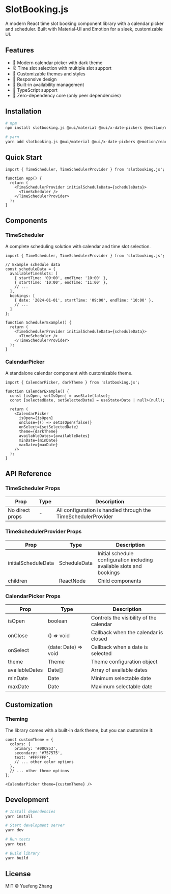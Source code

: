 # SlotBooking.js

A modern React time slot booking component library with a calendar picker and scheduler. Built with Material-UI and Emotion for a sleek, customizable UI.

## Features

- 📅 Modern calendar picker with dark theme
- ⏰ Time slot selection with multiple slot support
- 🎨 Customizable themes and styles
- 📱 Responsive design
- 🔄 Built-in availability management
- 💪 TypeScript support
- 🎯 Zero-dependency core (only peer dependencies)

## Installation

```bash
# npm
npm install slotbooking.js @mui/material @mui/x-date-pickers @emotion/react @emotion/styled date-fns

# yarn
yarn add slotbooking.js @mui/material @mui/x-date-pickers @emotion/react @emotion/styled date-fns
```

## Quick Start

```tsx
import { TimeScheduler, TimeSchedulerProvider } from 'slotbooking.js';

function App() {
  return (
    <TimeSchedulerProvider initialScheduleData={scheduleData}>
      <TimeScheduler />
    </TimeSchedulerProvider>
  );
}
```

## Components

### TimeScheduler

A complete scheduling solution with calendar and time slot selection.

```tsx
import { TimeScheduler, TimeSchedulerProvider } from 'slotbooking.js';

// Example schedule data
const scheduleData = {
  availableTimeSlots: [
    { startTime: '09:00', endTime: '10:00' },
    { startTime: '10:00', endTime: '11:00' },
    // ...
  ],
  bookings: [
    { date: '2024-01-01', startTime: '09:00', endTime: '10:00' },
    // ...
  ]
};

function SchedulerExample() {
  return (
    <TimeSchedulerProvider initialScheduleData={scheduleData}>
      <TimeScheduler />
    </TimeSchedulerProvider>
  );
}
```

### CalendarPicker

A standalone calendar component with customizable theme.

```tsx
import { CalendarPicker, darkTheme } from 'slotbooking.js';

function CalendarExample() {
  const [isOpen, setIsOpen] = useState(false);
  const [selectedDate, setSelectedDate] = useState<Date | null>(null);

  return (
    <CalendarPicker
      isOpen={isOpen}
      onClose={() => setIsOpen(false)}
      onSelect={setSelectedDate}
      theme={darkTheme}
      availableDates={availableDates}
      minDate={minDate}
      maxDate={maxDate}
    />
  );
}
```

## API Reference

### TimeScheduler Props

| Prop | Type | Description |
|------|------|-------------|
| No direct props | - | All configuration is handled through the TimeSchedulerProvider |

### TimeSchedulerProvider Props

| Prop | Type | Description |
|------|------|-------------|
| initialScheduleData | ScheduleData | Initial schedule configuration including available slots and bookings |
| children | ReactNode | Child components |

### CalendarPicker Props

| Prop | Type | Description |
|------|------|-------------|
| isOpen | boolean | Controls the visibility of the calendar |
| onClose | () => void | Callback when the calendar is closed |
| onSelect | (date: Date) => void | Callback when a date is selected |
| theme | Theme | Theme configuration object |
| availableDates | Date[] | Array of available dates |
| minDate | Date | Minimum selectable date |
| maxDate | Date | Maximum selectable date |

## Customization

### Theming

The library comes with a built-in dark theme, but you can customize it:

```tsx
const customTheme = {
  colors: {
    primary: '#00C853',
    secondary: '#757575',
    text: '#FFFFFF',
    // ... other color options
  },
  // ... other theme options
};

<CalendarPicker theme={customTheme} />
```

## Development

```bash
# Install dependencies
yarn install

# Start development server
yarn dev

# Run tests
yarn test

# Build library
yarn build
```

## License

MIT © Yuefeng Zhang 
